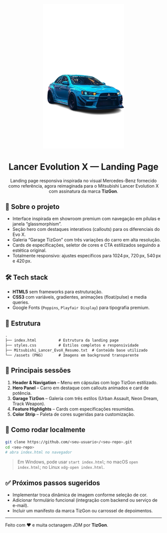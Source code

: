 <div align="center">

<img src="blue_Mitsubishi_Lancer-removebg-preview.png" alt="Lancer Evo X" width="260" />

# Lancer Evolution X — Landing Page

Landing page responsiva inspirada no visual Mercedes-Benz fornecido como referência, agora reimaginada para o Mitsubishi Lancer Evolution X com assinatura da marca **TizGon**.

</div>

## 🚗 Sobre o projeto

- Interface inspirada em showroom premium com navegação em pílulas e janela “glassmorphism”.
- Seção hero com destaques interativos (callouts) para os diferenciais do Evo X.
- Galeria “Garage TizGon” com três variações do carro em alta resolução.
- Cards de especificações, seletor de cores e CTA estilizados seguindo a estética original.
- Totalmente responsivo: ajustes específicos para 1024 px, 720 px, 540 px e 420 px.

## 🛠️ Tech stack

- **HTML5** sem frameworks para estruturação.
- **CSS3** com variáveis, gradientes, animações (float/pulse) e media queries.
- Google Fonts (`Poppins`, `Playfair Display`) para tipografia premium.

## 📂 Estrutura

```
.
├── index.html          # Estrutura da landing page
├── styles.css          # Estilos completos e responsividade
├── Mitsubishi_Lancer_EvoX_Resumo.txt  # Conteúdo base utilizado
└── /assets (PNG)       # Imagens em background transparente
```

## 🧭 Principais sessões

1. **Header & Navigation** – Menu em cápsulas com logo TizGon estilizado.
2. **Hero Panel** – Carro em destaque com callouts animados e card de potência.
3. **Garage TizGon** – Galeria com três estilos (Urban Assault, Neon Dream, Track Weapon).
4. **Feature Highlights** – Cards com especificações resumidas.
5. **Color Strip** – Paleta de cores sugeridas para customização.

## 🚀 Como rodar localmente

```bash
git clone https://github.com/<seu-usuario>/<seu-repo>.git
cd <seu-repo>
# abra index.html no navegador
```

> Em Windows, pode usar `start index.html`; no macOS `open index.html`; no Linux `xdg-open index.html`.

## ✅ Próximos passos sugeridos

- Implementar troca dinâmica de imagem conforme seleção de cor.
- Adicionar formulário funcional (integração com backend ou serviço de e-mail).
- Incluir um manifesto da marca TizGon ou carrossel de depoimentos.

---

Feito com ❤️ e muita octanagem JDM por **TizGon**.

